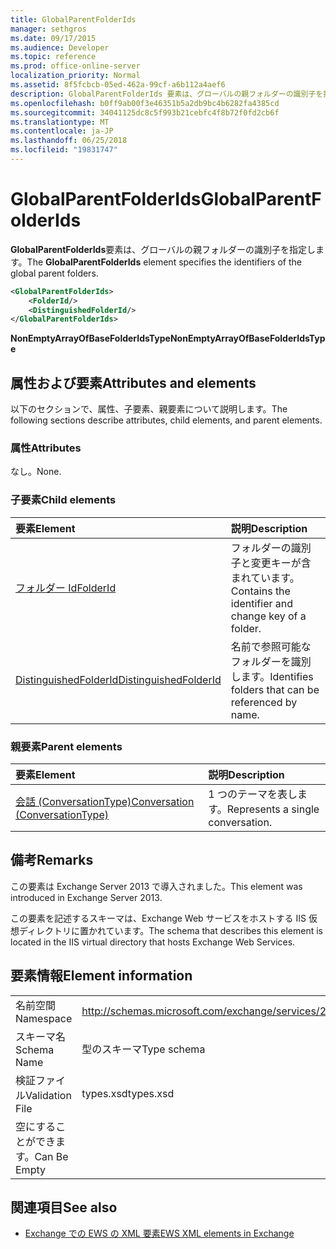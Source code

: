 ```yaml
---
title: GlobalParentFolderIds
manager: sethgros
ms.date: 09/17/2015
ms.audience: Developer
ms.topic: reference
ms.prod: office-online-server
localization_priority: Normal
ms.assetid: 8f5fcbcb-05ed-462a-99cf-a6b112a4aef6
description: GlobalParentFolderIds 要素は、グローバルの親フォルダーの識別子を指定します。
ms.openlocfilehash: b0ff9ab00f3e46351b5a2db9bc4b6282fa4385cd
ms.sourcegitcommit: 34041125dc8c5f993b21cebfc4f8b72f0fd2cb6f
ms.translationtype: MT
ms.contentlocale: ja-JP
ms.lasthandoff: 06/25/2018
ms.locfileid: "19831747"
---
```

# <a name="globalparentfolderids"></a><span data-ttu-id="5c45c-103">GlobalParentFolderIds</span><span class="sxs-lookup"><span data-stu-id="5c45c-103">GlobalParentFolderIds</span></span>

<span data-ttu-id="5c45c-104">**GlobalParentFolderIds**要素は、グローバルの親フォルダーの識別子を指定します。</span><span class="sxs-lookup"><span data-stu-id="5c45c-104">The **GlobalParentFolderIds** element specifies the identifiers of the global parent folders.</span></span> 
  
```XML
<GlobalParentFolderIds>
    <FolderId/>
    <DistinguishedFolderId/>
</GlobalParentFolderIds>
```

 <span data-ttu-id="5c45c-105">**NonEmptyArrayOfBaseFolderIdsType**</span><span class="sxs-lookup"><span data-stu-id="5c45c-105">**NonEmptyArrayOfBaseFolderIdsType**</span></span>
## <a name="attributes-and-elements"></a><span data-ttu-id="5c45c-106">属性および要素</span><span class="sxs-lookup"><span data-stu-id="5c45c-106">Attributes and elements</span></span>

<span data-ttu-id="5c45c-107">以下のセクションで、属性、子要素、親要素について説明します。</span><span class="sxs-lookup"><span data-stu-id="5c45c-107">The following sections describe attributes, child elements, and parent elements.</span></span>
  
### <a name="attributes"></a><span data-ttu-id="5c45c-108">属性</span><span class="sxs-lookup"><span data-stu-id="5c45c-108">Attributes</span></span>

<span data-ttu-id="5c45c-109">なし。</span><span class="sxs-lookup"><span data-stu-id="5c45c-109">None.</span></span>
  
### <a name="child-elements"></a><span data-ttu-id="5c45c-110">子要素</span><span class="sxs-lookup"><span data-stu-id="5c45c-110">Child elements</span></span>

|<span data-ttu-id="5c45c-111">**要素**</span><span class="sxs-lookup"><span data-stu-id="5c45c-111">**Element**</span></span>|<span data-ttu-id="5c45c-112">**説明**</span><span class="sxs-lookup"><span data-stu-id="5c45c-112">**Description**</span></span>|
|:-----|:-----|
|[<span data-ttu-id="5c45c-113">フォルダー Id</span><span class="sxs-lookup"><span data-stu-id="5c45c-113">FolderId</span></span>](folderid.md) <br/> |<span data-ttu-id="5c45c-114">フォルダーの識別子と変更キーが含まれています。</span><span class="sxs-lookup"><span data-stu-id="5c45c-114">Contains the identifier and change key of a folder.</span></span>  <br/> |
|[<span data-ttu-id="5c45c-115">DistinguishedFolderId</span><span class="sxs-lookup"><span data-stu-id="5c45c-115">DistinguishedFolderId</span></span>](distinguishedfolderid.md) <br/> |<span data-ttu-id="5c45c-116">名前で参照可能なフォルダーを識別します。</span><span class="sxs-lookup"><span data-stu-id="5c45c-116">Identifies folders that can be referenced by name.</span></span>  <br/> |
   
### <a name="parent-elements"></a><span data-ttu-id="5c45c-117">親要素</span><span class="sxs-lookup"><span data-stu-id="5c45c-117">Parent elements</span></span>

|<span data-ttu-id="5c45c-118">**要素**</span><span class="sxs-lookup"><span data-stu-id="5c45c-118">**Element**</span></span>|<span data-ttu-id="5c45c-119">**説明**</span><span class="sxs-lookup"><span data-stu-id="5c45c-119">**Description**</span></span>|
|:-----|:-----|
|[<span data-ttu-id="5c45c-120">会話 (ConversationType)</span><span class="sxs-lookup"><span data-stu-id="5c45c-120">Conversation (ConversationType)</span></span>](conversation-conversationtype.md) <br/> |<span data-ttu-id="5c45c-121">1 つのテーマを表します。</span><span class="sxs-lookup"><span data-stu-id="5c45c-121">Represents a single conversation.</span></span>  <br/> |
   
## <a name="remarks"></a><span data-ttu-id="5c45c-122">備考</span><span class="sxs-lookup"><span data-stu-id="5c45c-122">Remarks</span></span>

<span data-ttu-id="5c45c-123">この要素は Exchange Server 2013 で導入されました。</span><span class="sxs-lookup"><span data-stu-id="5c45c-123">This element was introduced in Exchange Server 2013.</span></span>
  
<span data-ttu-id="5c45c-124">この要素を記述するスキーマは、Exchange Web サービスをホストする IIS 仮想ディレクトリに置かれています。</span><span class="sxs-lookup"><span data-stu-id="5c45c-124">The schema that describes this element is located in the IIS virtual directory that hosts Exchange Web Services.</span></span>
  
## <a name="element-information"></a><span data-ttu-id="5c45c-125">要素情報</span><span class="sxs-lookup"><span data-stu-id="5c45c-125">Element information</span></span>

|||
|:-----|:-----|
|<span data-ttu-id="5c45c-126">名前空間</span><span class="sxs-lookup"><span data-stu-id="5c45c-126">Namespace</span></span>  <br/> |http://schemas.microsoft.com/exchange/services/2006/types  <br/> |
|<span data-ttu-id="5c45c-127">スキーマ名</span><span class="sxs-lookup"><span data-stu-id="5c45c-127">Schema Name</span></span>  <br/> |<span data-ttu-id="5c45c-128">型のスキーマ</span><span class="sxs-lookup"><span data-stu-id="5c45c-128">Type schema</span></span>  <br/> |
|<span data-ttu-id="5c45c-129">検証ファイル</span><span class="sxs-lookup"><span data-stu-id="5c45c-129">Validation File</span></span>  <br/> |<span data-ttu-id="5c45c-130">types.xsd</span><span class="sxs-lookup"><span data-stu-id="5c45c-130">types.xsd</span></span>  <br/> |
|<span data-ttu-id="5c45c-131">空にすることができます。</span><span class="sxs-lookup"><span data-stu-id="5c45c-131">Can Be Empty</span></span>  <br/> ||
   
## <a name="see-also"></a><span data-ttu-id="5c45c-132">関連項目</span><span class="sxs-lookup"><span data-stu-id="5c45c-132">See also</span></span>



- [<span data-ttu-id="5c45c-133">Exchange での EWS の XML 要素</span><span class="sxs-lookup"><span data-stu-id="5c45c-133">EWS XML elements in Exchange</span></span>](ews-xml-elements-in-exchange.md)

